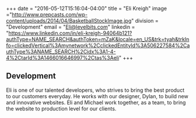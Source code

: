 +++
date = "2016-05-12T15:16:04-04:00"
title = "Eli Kreigh"
image ="http://www.prepcasts.com/wp-content/uploads/2014/04/BasketballStockImage.jpg"
division = "Development"
email = "Eli@levelbits.com"
linkedin = "https://www.linkedin.com/in/eli-kreigh-94064b121?authType=NAME_SEARCH&authToken=mZaK&locale=en_US&trk=tyah&trkInfo=clickedVertical%3Amynetwork%2CclickedEntityId%3A506227584%2CauthType%3ANAME_SEARCH%2Cidx%3A1-4-4%2CtarId%3A1466016646997%2Ctas%3Aeli"
+++




## Development
Eli is one of our talented developers, who strives to bring the best product to our customers everyday. He works with our designer, Dylan, to build new and innovative websites. Eli and Michael work together, as a team, to bring the website to production level for our clients. 
